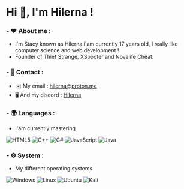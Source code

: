 <h1> Hi 👋, I'm Hilerna !</h1>
 
 ### - ❤️ About me :

- I'm Stacy known as Hilerna i'am currently 17 years old, I really like computer science and web development !
- Founder of Thief Strange, XSpoofer and Novalife Cheat.
### - 📩 Contact :
 - ✉️ My email : hilerna@proton.me
 - 🖥️ And my discord : [Hilerna](https://discord.com/users/1084527992967016608)

### - 🌍 Languages :

- I'am currently mastering

![HTML5](https://img.shields.io/badge/html5-%23E34F26.svg?style=for-the-badge&logo=html5&logoColor=white)
![C++](https://img.shields.io/badge/c++-%2300599C.svg?style=for-the-badge&logo=c%2B%2B&logoColor=white)
![C#](https://img.shields.io/badge/c%23-%23239120.svg?style=for-the-badge&logo=c-sharp&logoColor=white)
![JavaScript](https://img.shields.io/badge/javascript-%23323330.svg?style=for-the-badge&logo=javascript&logoColor=%23F7DF1E)
![Java](https://img.shields.io/badge/java-%23ED8B00.svg?style=for-the-badge&logo=java&logoColor=white)


### - ⚙️ System :
 
- My different operating systems
 
 ![Windows](https://img.shields.io/badge/Windows-0078D6?style=for-the-badge&logo=windows&logoColor=white)
 ![Linux](https://img.shields.io/badge/Linux-FCC624?style=for-the-badge&logo=linux&logoColor=black)
 ![Ubuntu](https://img.shields.io/badge/Ubuntu-E95420?style=for-the-badge&logo=ubuntu&logoColor=white)
 ![Kali](https://img.shields.io/badge/Kali-268BEE?style=for-the-badge&logo=kalilinux&logoColor=white)
